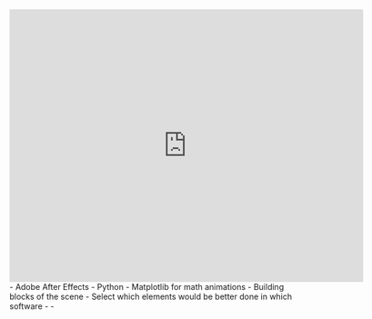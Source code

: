 <iframe width="622" height="480" src="https://www.youtube.com/embed/yaa13eehgzo" title="How I make science animations" frameborder="0" allow="accelerometer; autoplay; clipboard-write; encrypted-media; gyroscope; picture-in-picture; web-share" allowfullscreen></iframe>
- Adobe After Effects
- Python
-  Matplotlib for math animations
	- Building blocks of the scene
	- Select which elements would be better done in which software
	-  
- 